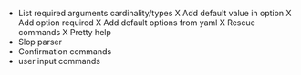 - List required arguments cardinality/types
X Add default value in option
X Add option required
X Add default options from yaml
X Rescue commands
X Pretty help
- Slop parser
- Confirmation commands
- user input commands
